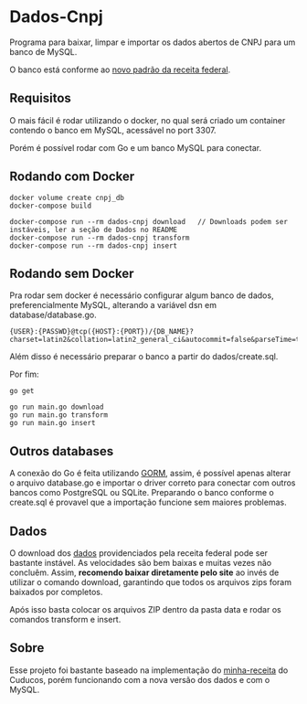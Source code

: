 # Dados-Cnpj

Programa para baixar, limpar e importar os dados abertos de CNPJ para um banco de MySQL.

O banco está conforme ao [novo padrão da receita federal](https://www.gov.br/receitafederal/pt-br/assuntos/orientacao-tributaria/cadastros/consultas/dados-publicos-cnpj).

## Requisitos

O mais fácil é rodar utilizando o docker, no qual será criado um container contendo o banco em MySQL, acessável no port 3307.

Porém é possível rodar com Go e um banco MySQL para conectar.

## Rodando com Docker
```
docker volume create cnpj_db
docker-compose build

docker-compose run --rm dados-cnpj download   // Downloads podem ser instáveis, ler a seção de Dados no README
docker-compose run --rm dados-cnpj transform
docker-compose run --rm dados-cnpj insert
```

## Rodando sem Docker

Pra rodar sem docker é necessário configurar algum banco de dados, preferencialmente MySQL, alterando a variável dsn em database/database.go.

```
{USER}:{PASSWD}@tcp({HOST}:{PORT})/{DB_NAME}?charset=latin2&collation=latin2_general_ci&autocommit=false&parseTime=true
```

Além disso é necessário preparar o banco a partir do dados/create.sql.

Por fim:
```
go get

go run main.go download
go run main.go transform
go run main.go insert
```

## Outros databases

A conexão do Go é feita utilizando [GORM](https://gorm.io/index.html), assim, é possível apenas alterar o arquivo database.go e importar
o driver correto para conectar com outros bancos como PostgreSQL ou SQLite. Preparando o banco conforme o create.sql é provavel que a importação funcione sem maiores problemas.

## Dados

O download dos [dados](https://www.gov.br/receitafederal/pt-br/assuntos/orientacao-tributaria/cadastros/consultas/dados-publicos-cnpj) providenciados pela
receita federal pode ser bastante instável. As velocidades são bem baixas e muitas vezes não concluêm. Assim, **recomendo baixar diretamente pelo site** ao invés
de utilizar o comando download, garantindo que todos os arquivos zips foram baixados por completos.

Após isso basta colocar os arquivos ZIP dentro da pasta data e rodar os comandos transform e insert.

## Sobre

Esse projeto foi bastante baseado na implementação do [minha-receita](https://github.com/cuducos/minha-receita) do Cuducos, porém funcionando com a nova versão dos dados e com o MySQL.



